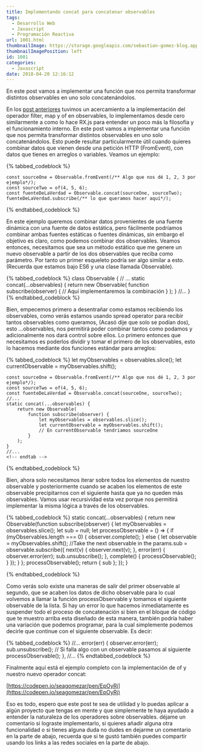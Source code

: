 ```yaml
---
title: Implementando concat para concatenar observables
tags:
  - Desarrollo Web
  - Javascript
  - Programación Reactiva
url: 1001.html
thumbnailImage: https://storage.googleapis.com/sebastian-gomez-blog.appspot.com/uploads/2018/03/984368.png?w=400&ssl=1
thumbnailImagePosition: left
id: 1001
categories:
  - Javascript
date: 2018-04-20 12:16:12
---
```

En este post vamos a implementar una función que nos permita transformar distintos observables en uno solo concatenándolos.
<!-- excerpt -->

En los [post anteriores](https://www.sebastian-gomez.com/desarrollo-web/implementando-map-como-operador-en-observables/) tuvimos un acercamiento a la implementación del operador filter, map y of en observables, lo implementamos desde cero similarmente a como lo hace RX.js para entender un poco más la filosofía y el funcionamiento interno. En este post vamos a implementar una función que nos permita transformar distintos observables en uno solo concatenándolos. Esto puede resultar particularmente útil cuando quieres combinar datos que vienen desde una petición HTTP (FromEvent), con datos que tienes en arreglos o variables. Veamos un ejemplo:

{% tabbed_codeblock  %}
  <!-- tab js -->
    const sourceOne = Observable.fromEvent(/** Algo que nos dé 1, 2, 3 por ejemplo*/);
    const sourceTwo = of(4, 5, 6);
    const fuenteDeLaVerdad = Observable.concat(sourceOne, sourceTwo);
    fuenteDeLaVerdad.subscribe(/** lo que queramos hacer aquí*/);
  <!-- endtab -->
{% endtabbed_codeblock %}

En este ejemplo queremos combinar datos provenientes de una fuente dinámica con una fuente de datos estática, pero fácilmente podríamos combinar ambas fuentes estáticas o fuentes dinámicas, sin embargo el objetivo es claro, como podemos combinar dos observables. Veamos entonces, necesitamos que sea un método estático que me genere un nuevo observable a partir de los dos observables que reciba como parámetro. Por tanto un primer esqueleto podría ser algo similar a esto. (Recuerda que estamos bajo ES6 y una clase llamada Observable).

{% tabbed_codeblock  %}
    <!-- tab js -->
    class Observable {
        // ...
        static concat(...observables) {
            return new Observable(
                function subscribe(observer) {
                    // Aquí implementaremos la combinación
                }
            );
        }
        //...
    }
    <!-- endtab -->
{% endtabbed_codeblock %}

Bien, empecemos primero a desentrañar como estamos recibiendo los observables, como verás estamos usando spread operator para recibir tantos observables como queramos, (Acasó dije que solo se podían dos), esto …observables, nos permitirá poder combinar tantos como podamos y adicionalmente nos dará control sobre ellos. Lo primero entonces que necesitamos es poderlos dividir y tomar el primero de los observables, esto lo hacemos mediante dos funciones estándar para arreglos: 

{% tabbed_codeblock  %}
    <!-- tab js -->
    let myObservables = observables.slice();
    let currentObservable = myObservables.shift();

    const sourceOne = Observable.fromEvent(/** Algo que nos dé 1, 2, 3 por ejemplo*/);
    const sourceTwo = of(4, 5, 6);
    const fuenteDeLaVerdad = Observable.concat(sourceOne, sourceTwo);
    //...
    static concat(...observables) {
        return new Observable(
            function subscribe(observer) {
                let myObservables = observables.slice();
                let currentObservable = myObservables.shift();
                // En currentObservable tendriamos sourceOne
            }
        );
    }
    //...
    <!-- endtab -->
{% endtabbed_codeblock %}

Bien, ahora solo necesitamos iterar sobre todos los elementos de nuestro observable y posteriormente cuando se acaben los elementos de este observable precipitarnos con el siguiente hasta que ya no queden más observables. Vamos usar recursividad esta vez porque nos permitirá implementar la misma lógica a través de los observables.

{% tabbed_codeblock  %}
    <!-- tab js -->
    static concat(...observables) {
        return new Observable(function subscribe(observer) {
            let myObservables = observables.slice();
            let sub = null;
            let processObservable = () => {
                if (myObservables.length === 0) {
                    observer.complete();
                } else {
                    let observable = myObservables.shift(); //Take the next observable in the params.sub = observable.subscribe({
                        next(v) {
                            observer.next(v);
                        },
                        error(err) {
                            observer.error(err);
                            sub.unsubscribe();
                        },
                        complete() {
                            processObservable();
                        }
                    });
                }
            };
            processObservable();
            return {
                sub
            };
        });
    }
<!-- endtab -->
{% endtabbed_codeblock %}

Como verás solo existe una maneras de salir del primer observable al segundo, que se acaben los datos de dicho observable para lo cual volvemos a llamar la función processObservable y tomamos el siguiente observable de la lista. Si hay un error lo que hacemos inmediatamente es suspender todo el proceso de concatenación si bien en el bloque de código que te muestro arriba esta diseñado de esta manera, también podría haber una variación que podemos programar, para la cual simplemente podemos decirle que continue con el siguiente observable. Es decir:

{% tabbed_codeblock  %}
    <!-- tab js -->
    //...
    error(err) {
    observer.error(err);
    sub.unsubscribe();
    // Si falla algo con un observable pasamos al siguiente
    processObservable();
    },
    //...
    <!-- endtab -->
{% endtabbed_codeblock %}

Finalmente aquí está el ejemplo completo con la implementación de of y nuestro nuevo operador concat:

[https://codepen.io/seagomezar/pen/EpOyRj](https://codepen.io/seagomezar/pen/EpOyRj)

Eso es todo, espero que este post te sea de utilidad y lo puedas aplicar a algún proyecto que tengas en mente y que simplemente te haya ayudado a entender la naturaleza de los operadores sobre observables. déjame un comentario si lograste implementarlo, si quieres añadir alguna otra funcionalidad o si tienes alguna duda no dudes en dejarme un comentario en la parte de abajo, recuerda que si te gustó también puedes compartir usando los links a las redes sociales en la parte de abajo.
